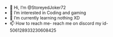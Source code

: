 - 👋 Hi, I’m @StoreyedJoker72
- 👀 I’m interested in Coding and gaming
- 🌱 I’m currently learning nothing XD
- 📫 How to reach me- reach me on discord my id- 506128933230608425

<!---
StoreyedJoker72/StoreyedJoker72 is a ✨ special ✨ repository because its `README.md` (this file) appears on your GitHub profile.
You can click the Preview link to take a look at your changes.
--->
